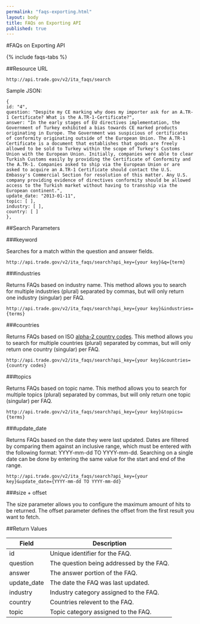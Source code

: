 ```yaml
---
permalink: "faqs-exporting.html"
layout: body
title: FAQs on Exporting API
published: true
---
```


#FAQs on Exporting API

{% include faqs-tabs %}

##Resource URL

    http://api.trade.gov/v2/ita_faqs/search

Sample JSON:

	{
	id: "4",
	question: "Despite my CE marking why does my importer ask for an A.TR-1 Certificate? What is the A.TR-1-Certificate?",
	answer: "In the early stages of EU directives implementation, the Government of Turkey exhibited a bias towards CE marked products originating in Europe. The Government was suspicious of certificates of conformity originating outside of the European Union. The A.TR-1 Certificate is a document that establishes that goods are freely allowed to be sold to Turkey within the scope of Turkey's Customs Union with the European Union. Initially, companies were able to clear Turkish Customs easily by providing the Certificate of Conformity and the A.TR-1. Companies asked to ship via the European Union or are asked to acquire an A.TR-1 Certificate should contact the U.S. Embassy's Commercial Section for resolution of this matter. Any U.S. company providing evidence of directives conformity should be allowed access to the Turkish market without having to transship via the European continent.",
	update_date: "2013-01-11",
	topic: [ ],
	industry: [ ],
	country: [ ]
	},

##Search Parameters

###keyword

Searches for a match within the question and answer fields.

    http://api.trade.gov/v2/ita_faqs/search?api_key={your key}&q={term}

<!---    
**_Example_**

[http://api.trade.gov/v2/ita_faqs/search?q=tpcc](http://api.trade.gov/v2/ita_faqs/search?q=tpcc)
-->

###industries

Returns FAQs based on industry name.  This method allows you to search for multiple industries (plural) separated by commas, but will only return one industry (singular) per FAQ.

    http://api.trade.gov/v2/ita_faqs/search?api_key={your key}&industries={terms}

<!---    
**_Example_**

[http://api.trade.gov/v2/ita_faqs/search?industries=Education,Legal Assistance](http://api.trade.gov/v2/ita_faqs/search?industries=Education,Legal Assistance)
-->

###countries

Returns FAQs based on ISO [alpha-2 country codes](http://www.iso.org/iso/home/standards/country_codes/country_names_and_code_elements.htm).  This method allows you to search for multiple countries (plural) separated by commas, but will only return one country (singular) per FAQ.

    http://api.trade.gov/v2/ita_faqs/search?api_key={your key}&countries={country codes}

<!---    
**_Example_**

[http://api.trade.gov/v2/ita_faqs/search?countries=MX,TR](http://api.trade.gov/v2/ita_faqs/search?countries=MX,TR)
-->

###topics

Returns FAQs based on topic name.  This method allows you to search for multiple topics (plural) separated by commas, but will only return one topic (singular) per FAQ.

    http://api.trade.gov/v2/ita_faqs/search?api_key={your key}&topics={terms}

<!---    
**_Example_**

[http://api.trade.gov/v2/ita_faqs/search?topics=CE Marking,Trade Barriers](http://api.trade.gov/v2/ita_faqs/search?topics=CE Marking,Trade Barriers)
-->

###update_date

Returns FAQs based on the date they were last updated.  Dates are filtered by comparing them against an inclusive range, which must be entered with the following format:  YYYY-mm-dd TO YYYY-mm-dd.  Searching on a single date can be done by entering the same value for the start and end of the range.

    http://api.trade.gov/v2/ita_faqs/search?api_key={your key}&update_date={YYYY-mm-dd TO YYYY-mm-dd}

<!---    
**_Example_**

[http://api.trade.gov/v2/ita_faqs/search?update_date=2014-01-01 TO 2014-11-01](http://api.trade.gov/v2/ita_faqs/search?update_date=2014-01-01 TO 2014-11-01)
-->

###size + offset

The size parameter allows you to configure the maximum amount of hits to be returned. The offset parameter defines the offset from the first result you want to fetch.

<!---    
**_Example_**

[http://api.trade.gov/v2/ita_faqs/search?countries=BR&size=1&offset=1](http://api.trade.gov/v2/ita_faqs/search?countries=BR&size=1&offset=1)
-->

##Return Values

| Field              | Description                             |
| ------------------ | --------------------------------------- |
| id                 | Unique identifier for the FAQ.             |
| question         	 | The question being addressed by the FAQ.|
| answer             | The answer portion of the FAQ.  |
| update_date        | The date the FAQ was last updated.  |
| industry           | Industry category assigned to the FAQ. |
| country            | Countries relevent to the FAQ.          |
| topic              | Topic category assigned to the FAQ.      |
